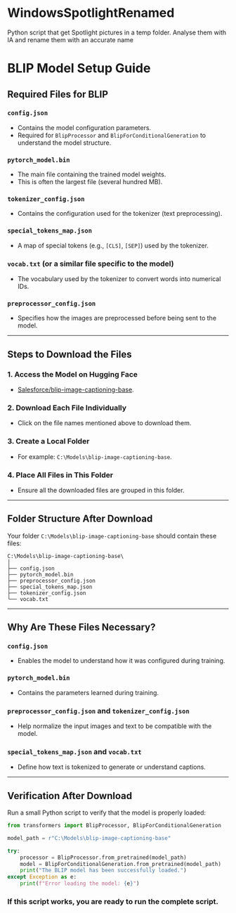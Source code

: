 # WindowsSpotlightRenamed
Python script that get Spotlight pictures in a temp folder. Analyse them with IA and rename them with an accurate name 
### 
### 

# BLIP Model Setup Guide

## Required Files for BLIP

### `config.json`
- Contains the model configuration parameters.
- Required for `BlipProcessor` and `BlipForConditionalGeneration` to understand the model structure.

### `pytorch_model.bin`
- The main file containing the trained model weights.
- This is often the largest file (several hundred MB).

### `tokenizer_config.json`
- Contains the configuration used for the tokenizer (text preprocessing).

### `special_tokens_map.json`
- A map of special tokens (e.g., `[CLS]`, `[SEP]`) used by the tokenizer.

### `vocab.txt` (or a similar file specific to the model)
- The vocabulary used by the tokenizer to convert words into numerical IDs.

### `preprocessor_config.json`
- Specifies how the images are preprocessed before being sent to the model.

---

## Steps to Download the Files

### 1. Access the Model on Hugging Face
- [Salesforce/blip-image-captioning-base](https://huggingface.co/Salesforce/blip-image-captioning-base).

### 2. Download Each File Individually
- Click on the file names mentioned above to download them.

### 3. Create a Local Folder
- For example: `C:\Models\blip-image-captioning-base`.

### 4. Place All Files in This Folder
- Ensure all the downloaded files are grouped in this folder.

---

## Folder Structure After Download
Your folder `C:\Models\blip-image-captioning-base` should contain these files:

```
C:\Models\blip-image-captioning-base\
│
├── config.json
├── pytorch_model.bin
├── preprocessor_config.json
├── special_tokens_map.json
├── tokenizer_config.json
└── vocab.txt
```

---

## Why Are These Files Necessary?

### `config.json`
- Enables the model to understand how it was configured during training.

### `pytorch_model.bin`
- Contains the parameters learned during training.

### `preprocessor_config.json` and `tokenizer_config.json`
- Help normalize the input images and text to be compatible with the model.

### `special_tokens_map.json` and `vocab.txt`
- Define how text is tokenized to generate or understand captions.

---

## Verification After Download

Run a small Python script to verify that the model is properly loaded:

```python
from transformers import BlipProcessor, BlipForConditionalGeneration

model_path = r"C:\Models\blip-image-captioning-base"

try:
    processor = BlipProcessor.from_pretrained(model_path)
    model = BlipForConditionalGeneration.from_pretrained(model_path)
    print("The BLIP model has been successfully loaded.")
except Exception as e:
    print(f"Error loading the model: {e}")
```

### If this script works, you are ready to run the complete script.

